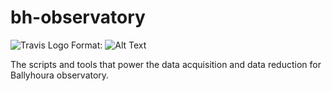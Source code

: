 bh-observatory
==============

![Travis Logo](https://travis-ci.org/dokeeffe/bh-observatory.svg?branch=master)
Format: ![Alt Text](url)

The scripts and tools that power the data acquisition and data reduction for Ballyhoura observatory.


